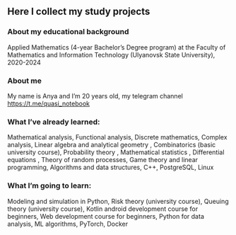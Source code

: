 ## Here I collect my study projects

### About my educational background

Applied Mathematics  (4-year Bachelor’s Degree program) at the Faculty of Mathematics and Information Technology (Ulyanovsk State University), 2020-2024

### About me

My name is Anya and I’m 20 years old, my telegram channel https://t.me/quasi_notebook 


### What I’ve already learned:
Mathematical analysis, Functional analysis, Discrete mathematics, Complex analysis, Linear algebra and analytical geometry , Combinatorics (basic university course), Probability theory , Mathematical statistics , Differential equations , Theory of random processes, Game theory and linear programming, Algorithms and data structures, C++, PostgreSQL, Linux 

### What I’m going to learn:
 Modeling and simulation in Python, Risk theory (university course), Queuing theory (university course), Kotlin android development course for beginners, Web development course for beginners, Python for data analysis, ML algorithms, PyTorch, Docker

 


